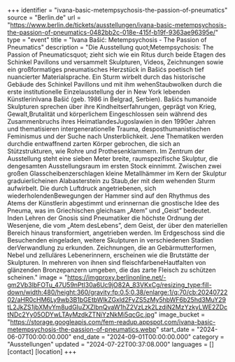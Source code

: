+++
identifier = "ivana-basic-metempsychosis-the-passion-of-pneumatics"
source = "Berlin.de"
url = "https://www.berlin.de/tickets/ausstellungen/ivana-basic-metempsychosis-the-passion-of-pneumatics-0482bb2c-018e-415f-b19f-9363ae96395e/"
type = "event"
title = "Ivana Bašić: Metempsychosis - The Passion of Pneumatics"
description = "Die Ausstellung quot;Metempsychosis: The Passion of Pneumaticsquot; zieht sich wie ein Ritus durch beide Etagen des Schinkel Pavillons und versammelt Skulpturen, Videos, Zeichnungen sowie ein großformatiges pneumatisches Herzstück in Bašićs poetisch tief nuancierter Materialsprache.
Ein Sturm wirbelt durch das historische Gebäude des Schinkel Pavillons und mit ihm wehenStaubwolken durch die erste institutionelle Einzelausstellung der in New York lebenden KünstlerinIvana Bašić (geb. 1986 in Belgrad, Serbien).
Bašićs humanoide Skulpturen sprechen über ihre Kindheitserfahrungen, geprägt von Krieg, Gewalt,Brutalität und körperlichem Eingeschlossen sein während des Zusammenbruchs ihres HeimatlandesJugoslawien in den 1990er Jahren und thematisieren intergenerationelle Trauma, desposthumanistischen Feminismus und der Suche nach Unsterblichkeit. Jene Thematiken werden durchdie entwaffnend zarten Körper gebrochen, die sich an Stützstrukturen, wie Rohre und Prothesenklammern.
Im Zentrum der Ausstellung steht eine sieben Meter breite, raumspezifische Skulptur, die dengesamten Ausstellungsraum im ersten Stock einnimmt. Zwischen zwei großen Glasscheibenzerschlagen kleine Metallhämmer im Kern der Skulptur graduierlicheinen Alabasterstein zu Staub,der mit dem wehenden Sturm aufwirbelt. Die durch Luftdruck angetriebenen, sich wiederholendenBewegungen der Hammer sind auf den Rhythmus des Atems der Künstlerin abgestimmt und erinnernan die gnostische Idee des Pneuma, was im Griechischen gleichsam „Atem” und „Geist” bedeutet. Inden Lehren der Gnosis sind Pneumatiker die höchste Ordnung der Wesenjene, die vom „Atem desLebens”, dem Geist, der über den materiellen Bereich hinaus transformiert, angetrieben werden.
Im Erdgeschoss sind die Besuchenden eingeladen, weitere Skulpturen in verschiedenen Stadien derVerwandlung zu erkunden. Zeichnungen, die an Gebärmutterformen, Nebel und zelluläres Lebenerinnern, erscheinen wie die Brutstätte der Skulpturen. In mehreren von ihnen sind fleischfarbeneHautfalten von glänzenden Bronzepanzern umgeben, die das zarte Fleisch zu schützen scheinen."
image = "https://imgproxy.berlinonline.net/-gm2Vb3lbFOTu_47U59nPtI30a6Uc9jO82A_83VKxCg/resizing_type:fill-down/width:480/height:360/gravity:fp:0.5:0.38/enlarge:1/q:70/cb:2024072202/aHR0cHM6Ly9wb3B1bGEtbWlkZGxld2FyZS5zMy5hbWF6b25hd3MuY29tL2JkZS1jbXMvYm8udGIuZXZlbnQvaW1hZ2VzLzk2LzdiN2MzYzkyLWE2ZDctNDc2Yy05ODYwLTAyMzdkZTNiYzNkMi5qcGc.jpg"
image_bucket = "https://storage.googleapis.com/fem-readup.appspot.com/ivana-basic-metempsychosis-the-passion-of-pneumatics.webp"
start_date = "2024-06-07T00:00:00.000"
end_date = "2024-09-01T00:00:00.000"
category = "Ausstellungen"
updated = "2024-07-22T00:37:08.000"
languages = []
[contact]
[location]
+++
